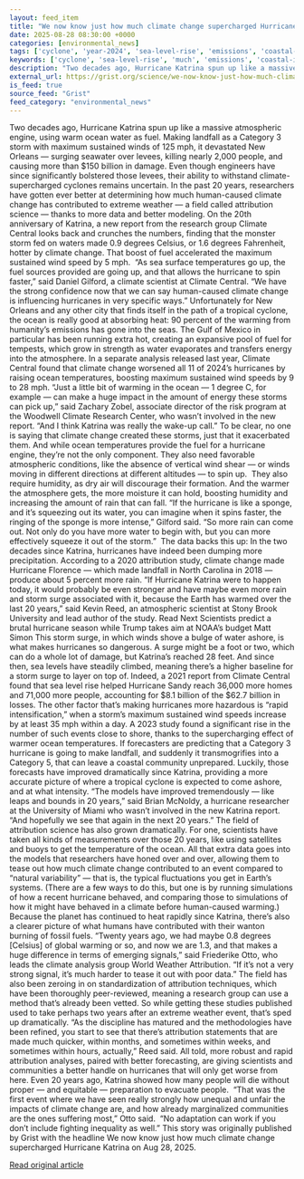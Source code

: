 ```yaml
---
layout: feed_item
title: "We now know just how much climate change supercharged Hurricane Katrina"
date: 2025-08-28 08:30:00 +0000
categories: [environmental_news]
tags: ['cyclone', 'year-2024', 'sea-level-rise', 'emissions', 'coastal-impacts', 'renewable-energy', 'fossil-fuels', 'tropical-storms', 'hurricane', 'wind-power']
keywords: ['cyclone', 'sea-level-rise', 'much', 'emissions', 'coastal-impacts', 'know', 'just', 'year-2024']
description: "Two decades ago, Hurricane Katrina spun up like a massive atmospheric engine, using warm ocean water as fuel"
external_url: https://grist.org/science/we-now-know-just-how-much-climate-change-supercharged-hurricane-katrina/
is_feed: true
source_feed: "Grist"
feed_category: "environmental_news"
---
```


Two decades ago, Hurricane Katrina spun up like a massive atmospheric engine, using warm ocean water as fuel. Making landfall as a Category 3 storm with maximum sustained winds of 125 mph, it devastated New Orleans — surging seawater over levees, killing nearly 2,000 people, and causing more than $150 billion in damage. Even though engineers have since significantly bolstered those levees, their ability to withstand climate-supercharged cyclones remains uncertain. In the past 20 years, researchers have gotten ever better at determining how much human-caused climate change has contributed to extreme weather — a field called attribution science — thanks to more data and better modeling. On the 20th anniversary of Katrina, a new report from the research group Climate Central looks back and crunches the numbers, finding that the monster storm fed on waters made 0.9 degrees Celsius, or 1.6 degrees Fahrenheit, hotter by climate change. That boost of fuel accelerated the maximum sustained wind speed by 5 mph.&nbsp; “As sea surface temperatures go up, the fuel sources provided are going up, and that allows the hurricane to spin faster,” said Daniel Gilford, a climate scientist at Climate Central. “We have the strong confidence now that we can say human-caused climate change is influencing hurricanes in very specific ways.” Unfortunately for New Orleans and any other city that finds itself in the path of a tropical cyclone, the ocean is really good at absorbing heat: 90 percent of the warming from humanity&#8217;s emissions has gone into the seas. The Gulf of Mexico in particular has been running extra hot, creating an expansive pool of fuel for tempests, which grow in strength as water evaporates and transfers energy into the atmosphere. In a separate analysis released last year, Climate Central found that climate change worsened all 11 of 2024’s hurricanes by raising ocean temperatures, boosting maximum sustained wind speeds by 9 to 28 mph. “Just a little bit of warming in the ocean — 1 degree C, for example — can make a huge impact in the amount of energy these storms can pick up,” said Zachary Zobel, associate director of the risk program at the Woodwell Climate Research Center, who wasn’t involved in the new report. “And I think Katrina was really the wake-up call.” To be clear, no one is saying that climate change created these storms, just that it exacerbated them. And while ocean temperatures provide the fuel for a hurricane engine, they’re not the only component. They also need favorable atmospheric conditions, like the absence of vertical wind shear — or winds moving in different directions at different altitudes — to spin up.&nbsp; They also require humidity, as dry air will discourage their formation. And the warmer the atmosphere gets, the more moisture it can hold, boosting humidity and increasing the amount of rain that can fall. “If the hurricane is like a sponge, and it&#8217;s squeezing out its water, you can imagine when it spins faster, the ringing of the sponge is more intense,” Gilford said. “So more rain can come out. Not only do you have more water to begin with, but you can more effectively squeeze it out of the storm.”&nbsp; The data backs this up: In the two decades since Katrina, hurricanes have indeed been dumping more precipitation. According to a 2020 attribution study, climate change made Hurricane Florence — which made landfall in North Carolina in 2018 — produce about 5 percent more rain. “If Hurricane Katrina were to happen today, it would probably be even stronger and have maybe even more rain and storm surge associated with it, because the Earth has warmed over the last 20 years,” said Kevin Reed, an atmospheric scientist at Stony Brook University and lead author of the study. Read Next Scientists predict a brutal hurricane season while Trump takes aim at NOAA&#8217;s budget Matt Simon This storm surge, in which winds shove a bulge of water ashore, is what makes hurricanes so dangerous. A surge might be a foot or two, which can do a whole lot of damage, but Katrina’s reached 28 feet. And since then, sea levels have steadily climbed, meaning there’s a higher baseline for a storm surge to layer on top of. Indeed, a 2021 report from Climate Central found that sea level rise helped Hurricane Sandy reach 36,000 more homes and 71,000 more people, accounting for $8.1 billion of the $62.7 billion in losses. The other factor that’s making hurricanes more hazardous is “rapid intensification,” when a storm’s maximum sustained wind speeds increase by at least 35 mph within a day. A 2023 study found a significant rise in the number of such events close to shore, thanks to the supercharging effect of warmer ocean temperatures. If forecasters are predicting that a Category 3 hurricane is going to make landfall, and suddenly it transmogrifies into a Category 5, that can leave a coastal community unprepared. Luckily, those forecasts have improved dramatically since Katrina, providing a more accurate picture of where a tropical cyclone is expected to come ashore, and at what intensity. “The models have improved tremendously — like leaps and bounds in 20 years,” said Brian McNoldy, a hurricane researcher at the University of Miami who wasn’t involved in the new Katrina report. “And hopefully we see that again in the next 20 years.” The field of attribution science has also grown dramatically. For one, scientists have taken all kinds of measurements over those 20 years, like using satellites and buoys to get the temperature of the ocean. All that extra data goes into the models that researchers have honed over and over, allowing them to tease out how much climate change contributed to an event compared to “natural variability” — that is, the typical fluctuations you get in Earth’s systems. (There are a few ways to do this, but one is by running simulations of how a recent hurricane behaved, and comparing those to simulations of how it might have behaved in a climate before human-caused warming.)&nbsp; Because the planet has continued to heat rapidly since Katrina, there’s also a clearer picture of what humans have contributed with their wanton burning of fossil fuels. “Twenty years ago, we had maybe 0.8 degrees [Celsius] of global warming or so, and now we are 1.3, and that makes a huge difference in terms of emerging signals,” said Friederike Otto, who leads the climate analysis group World Weather Attribution. “If it&#8217;s not a very strong signal, it&#8217;s much harder to tease it out with poor data.” The field has also been zeroing in on standardization of attribution techniques, which have been thoroughly peer-reviewed, meaning a research group can use a method that’s already been vetted. So while getting these studies published used to take perhaps two years after an extreme weather event, that’s sped up dramatically. “As the discipline has matured and the methodologies have been refined, you start to see that there&#8217;s attribution statements that are made much quicker, within months, and sometimes within weeks, and sometimes within hours, actually,” Reed said. All told, more robust and rapid attribution analyses, paired with better forecasting, are giving scientists and communities a better handle on hurricanes that will only get worse from here. Even 20 years ago, Katrina showed how many people will die without proper — and equitable — preparation to evacuate people.&nbsp; “That was the first event where we have seen really strongly how unequal and unfair the impacts of climate change are, and how already marginalized communities are the ones suffering most,” Otto said.&nbsp; “No adaptation can work if you don&#8217;t include fighting inequality as well.” This story was originally published by Grist with the headline We now know just how much climate change supercharged Hurricane Katrina on Aug 28, 2025.

[Read original article](https://grist.org/science/we-now-know-just-how-much-climate-change-supercharged-hurricane-katrina/)
